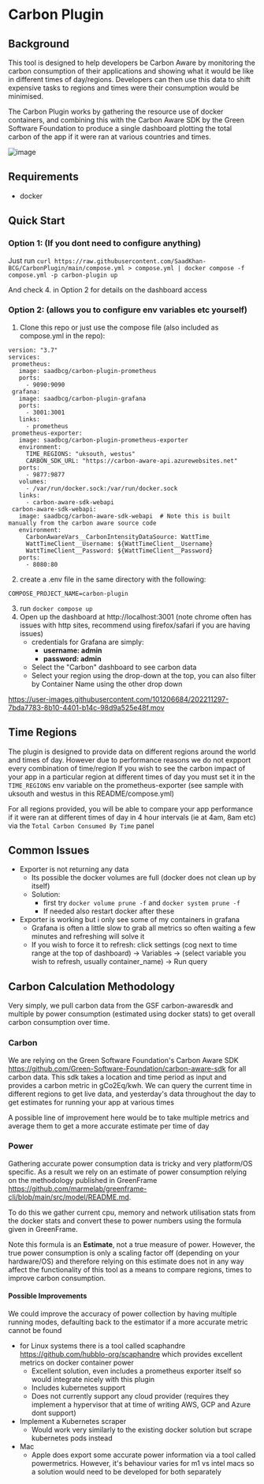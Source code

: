 # Carbon Plugin

## Background
This tool is designed to help developers be Carbon Aware by monitoring the carbon consumption of their applications and showing what it would be like in different times of day/regions.
Developers can then use this data to shift expensive tasks to regions and times were their consumption would be minimised.

The Carbon Plugin works by gathering the resource use of docker containers, and combining this with the Carbon Aware SDK by the Green Software Foundation
to produce a single dashboard plotting the total carbon of the app if it were ran at various countries and times.

![image](https://user-images.githubusercontent.com/101206684/203093429-4ce892c2-1bd9-49e8-a13a-f713e10248f4.png)

## Requirements
- docker


## Quick Start

### Option 1: (If you dont need to configure anything)
Just run 
```curl https://raw.githubusercontent.com/SaadKhan-BCG/CarbonPlugin/main/compose.yml > compose.yml | docker compose -f compose.yml -p carbon-plugin up```

And check 4. in Option 2 for details on the dashboard access

### Option 2: (allows you to configure env variables etc yourself)
1. Clone this repo or just use the compose file (also included as compose.yml in the repo):

 ```
 version: "3.7"
services:
  prometheus:
    image: saadbcg/carbon-plugin-prometheus
    ports:
      - 9090:9090
  grafana:
    image: saadbcg/carbon-plugin-grafana
    ports:
      - 3001:3001
    links:
      - prometheus
  prometheus-exporter:
    image: saadbcg/carbon-plugin-prometheus-exporter
    environment:
      TIME_REGIONS: "uksouth, westus"
      CARBON_SDK_URL: "https://carbon-aware-api.azurewebsites.net"
    ports:
      - 9877:9877
    volumes:
      - /var/run/docker.sock:/var/run/docker.sock
    links:
      - carbon-aware-sdk-webapi
  carbon-aware-sdk-webapi:
    image: saadbcg/carbon-aware-sdk-webapi  # Note this is built manually from the carbon aware source code
    environment:
      CarbonAwareVars__CarbonIntensityDataSource: WattTime
      WattTimeClient__Username: ${WattTimeClient__Username}
      WattTimeClient__Password: ${WattTimeClient__Password}
    ports:
      - 8080:80
 ```
2. create a .env file in the same directory with the following:
```
COMPOSE_PROJECT_NAME=carbon-plugin
```
3. run ``docker compose up``
4. Open up the dashboard at http://localhost:3001 (note chrome often has issues with
 http sites, recommend using firefox/safari if you are having issues)
    - credentials for Grafana are simply:
      - **username: admin**
      - **password: admin**
    - Select the "Carbon" dashboard to see carbon data
    - Select your region using the drop-down at the top, you can also filter by Container Name using the other drop down



https://user-images.githubusercontent.com/101206684/202211297-7bda7783-8b10-4401-b14c-98d9a525e48f.mov


## Time Regions
The plugin is designed to provide data on different regions around the world and times of day.
However due to performance reasons we do not expport every combination of time/region
If you wish to see the carbon impact of your app in a particular region at different times of day you must
set it in the ``TIME_REGIONS`` env variable on the prometheus-exporter (see sample with uksouth and westus in this README/compose.yml)

For all regions provided, you will be able to compare your app performance if it were ran at different times of day in 4 hour intervals (ie at 4am, 8am etc) via the ``Total Carbon Consumed By Time`` panel

## Common Issues

- Exporter is not returning any data
  - Its possible the docker volumes are full (docker does not clean up by itself)
  - Solution: 
    - first try ``docker volume prune -f`` and  ``docker system prune -f``
    - If needed also restart docker after these
- Exporter is working but i only see some of my containers in grafana
  - Grafana is often a little slow to grab all metrics so often waiting a few minutes and refreshing will solve it
  - If you wish to force it to refresh: click settings (cog next to time range at the top of dashboard) -> Variables -> (select variable you wish to refresh, usually container_name) -> Run query

    
## Carbon Calculation Methodology
Very simply, we pull carbon data from the GSF carbon-awaresdk and multiple by power consumption (estimated using docker stats) to get overall carbon consumption over time.


### Carbon
We are relying on the Green Software Foundation's Carbon Aware SDK https://github.com/Green-Software-Foundation/carbon-aware-sdk
for all carbon data. This sdk takes a location and time period as input and provides a carbon metric in gCo2Eq/kwh.
We can query the current time in different regions to get live data, and yesterday's data throughout the day to get estimates for running your app at various times


A possible line of improvement here would be to take multiple metrics and average them to get a more accurate estimate per time of day

### Power
Gathering accurate power consumption data is tricky and very platform/OS specific. As a result we rely on an estimate of power consumption relying on the methodology published in GreenFrame https://github.com/marmelab/greenframe-cli/blob/main/src/model/README.md.

To do this we gather current cpu, memory and network utilisation stats from the docker stats and convert these to power numbers using the formula given in GreenFrame.


Note this formula is an **Estimate**, not a true measure of power. However, the true power consumption is only a scaling factor off (depending on your hardware/OS) and therefore relying on this estimate does not in any way affect the functionality of this tool as a means to compare regions, times to improve carbon consumption.

#### Possible Improvements

We could improve the accuracy of power collection by having multiple running modes, defaulting back to the estimator if a more accurate metric cannot be found
- for Linux systems there is a tool called scaphandre https://github.com/hubblo-org/scaphandre which provides excellent metrics on docker container power
  - Excellent solution, even includes a prometheus exporter itself so would integrate nicely with this plugin
  - Includes kubernetes support
  - Does not currently support any cloud provider (requires they implement a hypervisor that at time of writing AWS, GCP and Azure dont support)
- Implement a Kubernetes scraper
  - Would work very similarly to the existing docker solution but scrape kubernetes pods instead
- Mac
  - Apple does export some accurate power information via a tool called powermetrics. However, it's behaviour varies for m1 vs intel macs so a solution would need to be developed for both separately 
